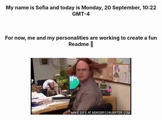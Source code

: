 


<div align="center">
<h3 >My name is Sofia and today is Monday, 20 September, 10:22 GMT-4</h3><br>
<h3 >For now, me and my personalities are working to create a fun Readme 👋
</h3><br>
<img src='img/dwight.gif' alt='working...'/>
</div>
